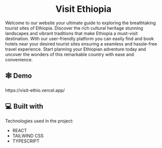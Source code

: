 <h1 align="center" id="title">Visit Ethiopia</h1>

<p id="description">Welcome to our website your ultimate guide to exploring the breathtaking tourist sites of Ethiopia. Discover the rich cultural heritage stunning landscapes and vibrant traditions that make Ethiopia a must-visit destination. With our user-friendly platform you can easily find and book hotels near your desired tourist sites ensuring a seamless and hassle-free travel experience. Start planning your Ethiopian adventure today and uncover the wonders of this remarkable country with ease and convenience.</p>

 

<h2>🕸️ Demo</h2>
<p>https://visit-ethio.vercel.app/</p>
  
  
<h2>💻 Built with</h2>

Technologies used in the project:

*   REACT
*   TAILWIND CSS
*   TYPESCRIPT 
